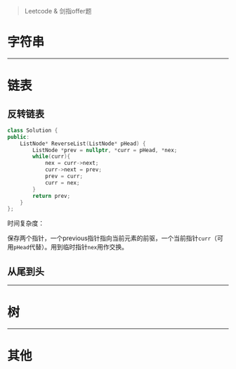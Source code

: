 > Leetcode & 剑指offer题

# 字符串

---

# 链表

## 反转链表

```cpp
class Solution {
public:
    ListNode* ReverseList(ListNode* pHead) {
        ListNode *prev = nullptr, *curr = pHead, *nex;
        while(curr){
            nex = curr->next;
            curr->next = prev;
            prev = curr;
            curr = nex;
        }
        return prev;
    }
};
```

时间复杂度：

保存两个指针，一个previous指针指向当前元素的前驱，一个当前指针`curr`（可用`pHead`代替）。用到临时指针`nex`用作交换。

## 从尾到头

---

# 树

---

# 其他



